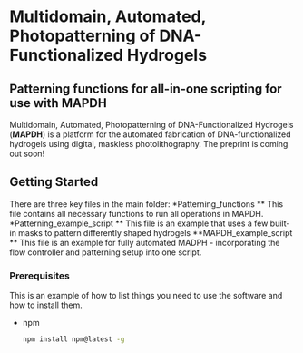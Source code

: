 # Multidomain, Automated, Photopatterning of DNA-Functionalized Hydrogels
## Patterning functions for all-in-one scripting for use with **MAPDH**

Multidomain, Automated, Photopatterning of DNA-Functionalized Hydrogels (**MAPDH**) is a platform for the automated fabrication of DNA-functionalized hydrogels using digital, maskless photolithography. The preprint is coming out soon!

## Getting Started

There are three key files in the main folder:
*Patterning_functions
** This file contains all necessary functions to run all operations in MAPDH.
*Patterning_example_script
** This file is an example that uses a few built-in masks to pattern differently shaped hydrogels
**MAPDH_example_script
** This file is an example for fully automated MADPH - incorporating the flow controller and patterning setup into one script.

### Prerequisites

This is an example of how to list things you need to use the software and how to install them.
* npm
  ```sh
  npm install npm@latest -g
  ```
